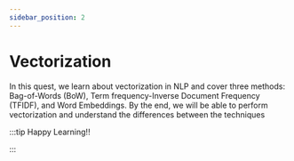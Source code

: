 ```yaml
---
sidebar_position: 2
---
```


# Vectorization

In this quest, we learn about vectorization in NLP and cover three methods: Bag-of-Words (BoW), Term frequency-Inverse Document Frequency (TFIDF), and Word Embeddings. By the end, we will be able to perform vectorization and understand the differences between the techniques

:::tip Happy Learning!!

<QuestButton text="Go To Quest" link="https://app.stackup.dev/quest_page/vectorization" />

:::
